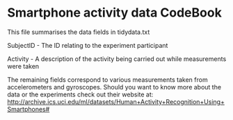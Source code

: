 # Smartphone activity data CodeBook

This file summarises the data fields in tidydata.txt

SubjectID - The ID relating to the experiment participant

Activity - A description of the activity being carried out while measurements were taken

The remaining fields correspond to various measurements taken from accelerometers and gyroscopes.  Should you want to know more about the data or the experiments check out their website at:
http://archive.ics.uci.edu/ml/datasets/Human+Activity+Recognition+Using+Smartphones#
